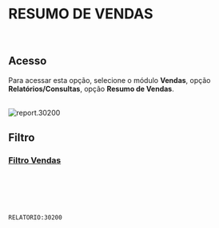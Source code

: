# RESUMO DE VENDAS
<br>

## Acesso
Para acessar esta opção, selecione o módulo **Vendas**, opção **Relatórios/Consultas**, opção **Resumo de Vendas**.
<br>
<br>

![report.30200](https://raw.githubusercontent.com/netforcews/docs-siscom/master/relatorios/imagens/report.30200.png)
<br>

## Filtro
### [Filtro Vendas](/geral/rep-filtro-vendaresumo.md)
<br>
<br>
<br>
<br>

```RELATORIO:30200```

